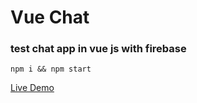 # Vue Chat

### test chat app in vue js with firebase

`npm i && npm start`

[Live Demo](http://thirsty-meninsky-ee59f0.netlify.com/)

